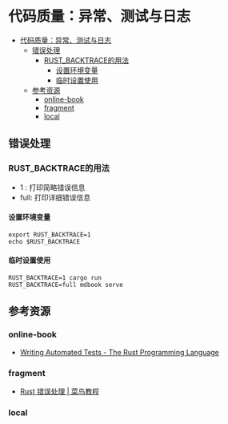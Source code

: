 # 代码质量：异常、测试与日志

<!--ts-->
* [代码质量：异常、测试与日志](#代码质量异常测试与日志)
   * [错误处理](#错误处理)
      * [RUST_BACKTRACE的用法](#rust_backtrace的用法)
         * [设置环境变量](#设置环境变量)
         * [临时设置使用](#临时设置使用)
   * [参考资源](#参考资源)
      * [online-book](#online-book)
      * [fragment](#fragment)
      * [local](#local)

<!-- Created by https://github.com/ekalinin/github-markdown-toc -->
<!-- Added by: runner, at: Thu Aug 25 14:20:25 UTC 2022 -->

<!--te-->

## 错误处理

### RUST_BACKTRACE的用法

- 1 : 打印简略错误信息
- full: 打印详细错误信息

#### 设置环境变量

```shell
export RUST_BACKTRACE=1
echo $RUST_BACKTRACE
```

#### 临时设置使用

```shell
RUST_BACKTRACE=1 cargo run
RUST_BACKTRACE=full mdbook serve
```

## 参考资源

### online-book

- [Writing Automated Tests - The Rust Programming Language](https://doc.rust-lang.org/book/ch11-00-testing.html)

### fragment

- [Rust 错误处理 | 菜鸟教程](https://www.runoob.com/rust/rust-error-handle.html)

### local
